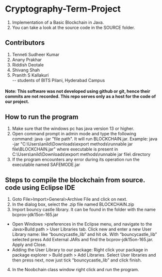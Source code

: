# Cryptography-Term-Project
1. Implementation of a Basic Blockchain in Java. 
2. You can take a look at the source code in the SOURCE folder.

## Contributors
1. Tenneti Sudheer Kumar
2. Anany Prakhar
3. Riddish Deotale
4. Shivang Shah
5. Pranith S Kallakuri<br />
  -- students of BITS Pilani, Hyderabad Campus

#### Note: This software was not developed using github or git, hence their commits are not recorded. This repo serves only as a host for the code of our project.


## How to run the program
1. Make sure that the windows pc has java version 13 or higher.
2. Open command prompt in admin mode and type the following command: 
java -jar "file path". It will run BLOCKCHAIN.jar.
Example: java -jar "C:\Users\anild\Downloads\export methods\runnable jar file\BLOCKCHAIN.jar" where executable is present in C:\Users\anild\Downloads\export methods\runnable jar file\ directory
3. If the program encounters any error during its operation run the executable named SAFEMODE.jar


## Steps to compile the blockchain from source. code using Eclipse IDE


1. Goto File>Import>General>Archive File and click on next.
2. In the dialog box, select the .zip file named BLOCKCHAIN.zip
3. Import bouncy castle library. It can be found in the folder with the name bcprov-jdk15on-165.jar
*  Open Windows >preferences in the Eclipse menu, and navigate to the Java>Build path > User Libraries tab. Click new and enter a new User Library name: like “bouncycastle_lib” and hit ok. With “bouncycastle_lib” selected press Add External JARs and find the bcprov-jdk15on-165.jar. Apply and Close.
* Adding the User Library to our package: Right click your package in package explorer > Build path > Add Libraries. Select User libraries and then press next, now just tick “bouncycastle_lib” and click finish.
4. In the Noobchain class window right click and run the program.
